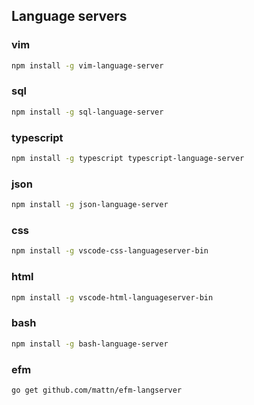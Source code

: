 ## Language servers

### vim

```sh
npm install -g vim-language-server
```

### sql

```sh
npm install -g sql-language-server
```

### typescript

```sh
npm install -g typescript typescript-language-server
```

### json

```sh
npm install -g json-language-server
```

### css

```sh
npm install -g vscode-css-languageserver-bin
```

### html

```sh
npm install -g vscode-html-languageserver-bin
```

### bash

```sh
npm install -g bash-language-server
```

### efm

```sh
go get github.com/mattn/efm-langserver
```

